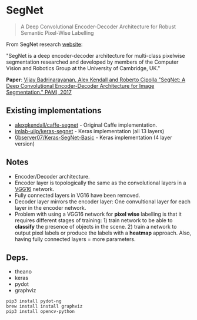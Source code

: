 # SegNet

> A Deep Convolutional Encoder-Decoder Architecture for Robust Semantic Pixel-Wise Labelling

From SegNet research [website](http://mi.eng.cam.ac.uk/projects/segnet/):

"SegNet is a deep encoder-decoder architecture for multi-class pixelwise segmentation researched and developed by members of the Computer Vision and Robotics Group at the University of Cambridge, UK."

**Paper**: [Vijay Badrinarayanan, Alex Kendall and Roberto Cipolla "SegNet: A Deep Convolutional Encoder-Decoder Architecture for Image Segmentation." PAMI, 2017](http://arxiv.org/abs/1511.00561)

## Existing implementations

* [alexgkendall/caffe-segnet](https://github.com/alexgkendall/caffe-segnet) - Original Caffe implementation.
* [imlab-uiip/keras-segnet](https://github.com/imlab-uiip/keras-segnet) - Keras implementation (all 13 layers)
* [0bserver07/Keras-SegNet-Basic](https://github.com/0bserver07/Keras-SegNet-Basic) - Keras implementation (4 layer version)

## Notes

* Encoder/Decoder architecture.
* Encoder layer is topologically the same as the convolutional layers in a [VGG16](https://arxiv.org/abs/1409.1556) network.
* Fully connected layers in VG16 have been removed.
* Decoder layer mirrors the encoder layer: One convultional layer for each layer in the encoder network.
* Problem with using a VGG16 network for **pixel wise** labelling is that it 
requires different stages of training: 1) train network to be able to 
**classify** the presence of objects in the scene. 2) train a network to output
pixel labels or produce the labels with a **heatmap** approach. Also, having 
fully connected layers = more parameters.

## Deps.

* theano
* keras
* pydot
* graphviz


```
pip3 install pydot-ng
brew install install graphviz
pip3 install opencv-python
```
